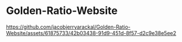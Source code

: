 # Golden-Ratio-Website







https://github.com/jacobjerryarackal/Golden-Ratio-Website/assets/61875733/42b03438-91d9-451d-8f57-d2c9e38e5ee2

